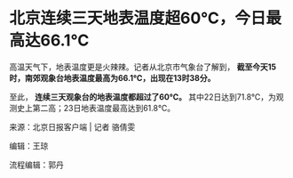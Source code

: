 

# 北京连续三天地表温度超60℃，今日最高达66.1℃

高温天气下，地表温度更是火辣辣。记者从北京市气象台了解到， **截至今天15时，南郊观象台地表温度最高为66.1℃，出现在13时38分。**

至此， **连续三天观象台的地表温度都超过了60℃。** 其中22日达到71.8℃，为观测史上第二高；23日地表温度最高达到61.8℃。

来源：北京日报客户端 | 记者 骆倩雯

编辑：王琼

流程编辑：郭丹

